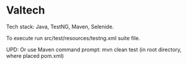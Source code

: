# Valtech

Tech stack: Java, TestNG, Maven, Selenide. 

To execute run src/test/resources/testng.xml suite file.

UPD: Or use Maven command prompt: mvn clean test (in root directory, where placed pom.xml)


